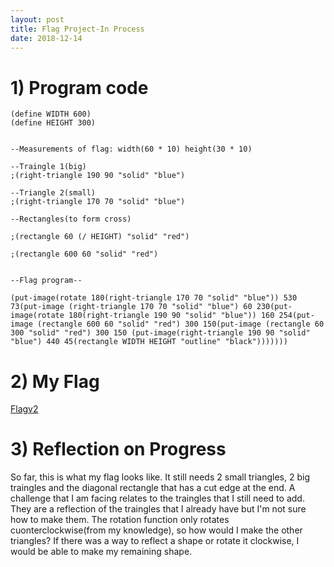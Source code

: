 ```yaml
---
layout: post
title: Flag Project-In Process
date: 2018-12-14
---
```


# 1) Program code

```Definitions for height and width of flag
(define WIDTH 600)
(define HEIGHT 300)


--Measurements of flag: width(60 * 10) height(30 * 10)

--Traingle 1(big)
;(right-triangle 190 90 "solid" "blue")

--Triangle 2(small)
;(right-triangle 170 70 "solid" "blue")

--Rectangles(to form cross)

;(rectangle 60 (/ HEIGHT) "solid" "red")

;(rectangle 600 60 "solid" "red")


--Flag program--

(put-image(rotate 180(right-triangle 170 70 "solid" "blue")) 530 73(put-image (right-triangle 170 70 "solid" "blue") 60 230(put-image(rotate 180(right-triangle 190 90 "solid" "blue")) 160 254(put-image (rectangle 600 60 "solid" "red") 300 150(put-image (rectangle 60 300 "solid" "red") 300 150 (put-image(right-triangle 190 90 "solid" "blue") 440 45(rectangle WIDTH HEIGHT "outline" "black")))))))
```

# 2) My Flag
[Flagv2](images/Flagv2.png)


# 3) Reflection on Progress

 So far, this is what my flag looks like. It still needs 2 small triangles, 2 big traingles and the diagonal rectangle that has a cut edge at the end. A challenge that I am facing relates to the traingles that I still need to add. They are a reflection of the traingles that I already have but I'm not sure how to make them. The rotation function only rotates cuonterclockwise(from my knowledge), so how would I make the other triangles? If there was a way to reflect a shape or rotate it clockwise, I would be able to make my remaining shape.
